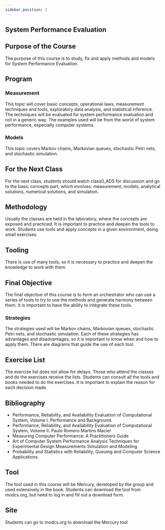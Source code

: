 ```yaml
---
sidebar_position: 1
---
```


## System Performance Evaluation

## Purpose of the Course

The purpose of this course is to study, fix and apply methods and models for System Performance Evaluation.

## Program

### Measurement

This topic will cover basic concepts, operational laws, measurement techniques and tools, exploratory data analysis, and statistical inference. The techniques will be evaluated for system performance evaluation and not in a generic way. The examples used will be from the world of system performance, especially computer systems.

### Models

This topic covers Markov chains, Markovian queues, stochastic Petri nets, and stochastic simulation.

## For the Next Class

For the next class, students should watch class0_ADS for discussion and go to the basic concepts part, which involves: measurement, models, analytical solutions, numerical solutions, and simulation.

## Methodology 

Usually the classes are held in the laboratory, where the concepts are exposed and practiced. It is important to practice and deepen the tools to work. Students use tools and apply concepts in a given environment, doing small exercises.

## Tooling

There is use of many tools, so it is necessary to practice and deepen the knowledge to work with them.

## Final Objective

The final objective of this course is to form an orchestrator who can use a series of tools to try to use the methods and generate harmony between them. It is important to have the ability to integrate these tools.

### Strategies

The strategies used will be Markov chains, Markovian queues, stochastic Petri nets, and stochastic simulation. Each of these strategies has advantages and disadvantages, so it is important to know when and how to apply them. There are diagrams that guide the use of each tool.

## Exercise List

The exercise list does not allow for delays. Those who attend the classes and do the exercises receive the lists. Students can consult all the tools and books needed to do the exercises. It is important to explain the reason for each decision made.

## Bibliography

- Performance, Reliability, and Availability Evaluation of Computational System, Volume I. Performance and Background.
- Performance, Reliability, and Availability Evaluation of Computational System, Volume II. Paulo Romero Martins Maciel
- Measuring Computer Performance: A Practitioners Guide
- Art of Computer System Performance Analysis Techniques for Experimental Design Measurements Simulation and Modeling
- Probability and Statistics with Reliability, Queuing and Computer Science Applications.

## Tool

The tool used in this course will be Mercury, developed by the group and used extensively in the book. Students can download the tool from modcs.org, but need to log in and fill out a download form.

## Site

Students can go to modcs.org to download the Mercury tool
